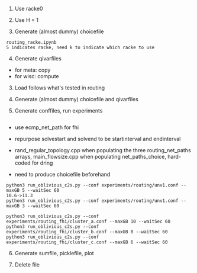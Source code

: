 1. Use racke0

2. Use H = 1

3. Generate (almost dummy) choicefile
```
routing_racke.ipynb
5 indicates racke, need k to indicate which racke to use
```

4. Generate qivarfiles
- for meta: copy
- for wisc: compute

3. Load follows what's tested in routing

4. Generate (almost dummy) choicefile and qivarfiles

5. Generate conffiles, run experiments
```

```
- use ecmp_net_path for fhi

- repurpose solvestart and solvend to be startinterval and endinterval
- rand_regular_topology.cpp when populating the three routing_net_paths arrays, main_flowsize.cpp when populating net_paths_choice, hard-coded for dring
- need to produce choicefile beforehand

```
python3 run_oblivious_c2s.py --conf experiments/routing/unv1.conf --maxGB 5 --waitSec 60
10.6->11.3
python3 run_oblivious_c2s.py --conf experiments/routing/unv1.conf --maxGB 3 --waitSec 60

python3 run_oblivious_c2s.py --conf experiments/routing_fhi/cluster_a.conf --maxGB 10 --waitSec 60
python3 run_oblivious_c2s.py --conf experiments/routing_fhi/cluster_b.conf --maxGB 8 --waitSec 60
python3 run_oblivious_c2s.py --conf experiments/routing_fhi/cluster_c.conf --maxGB 6 --waitSec 60
```

6. Generate sumfile, picklefile, plot

7. Delete file
